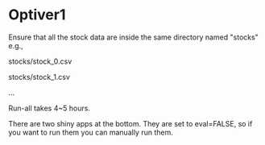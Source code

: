 # Optiver1

Ensure that all the stock data are inside the same directory named "stocks"
e.g.,

stocks/stock_0.csv


stocks/stock_1.csv

...

Run-all takes 4~5 hours.

There are two shiny apps at the bottom. They are set to eval=FALSE, so if you want to run them you can manually run them.

